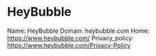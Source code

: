 
# HeyBubble

Name: HeyBubble
Domain: heybubble.com
Home: https://www.heybubble.com/
Privacy_policy: https://www.heybubble.com/Privacy-Policy
